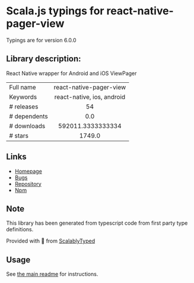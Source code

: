 
# Scala.js typings for react-native-pager-view

Typings are for version 6.0.0

## Library description:
React Native wrapper for Android and iOS ViewPager

|                    |                 |
| ------------------ | :-------------: |
| Full name          | react-native-pager-view |
| Keywords           | react-native, ios, android |
| # releases         | 54 |
| # dependents       | 0.0 |
| # downloads        | 592011.3333333334 |
| # stars            | 1749.0 |

## Links
- [Homepage](https://github.com/callstack/react-native-pager-view#readme)
- [Bugs](https://github.com/callstack/react-native-pager-view/issues)
- [Repository](https://github.com/callstack/react-native-pager-view)
- [Npm](https://www.npmjs.com/package/react-native-pager-view)
    


## Note
This library has been generated from typescript code from first party type definitions.

Provided with :purple_heart: from [ScalablyTyped](https://github.com/oyvindberg/ScalablyTyped)

## Usage
See [the main readme](../../readme.md) for instructions.



